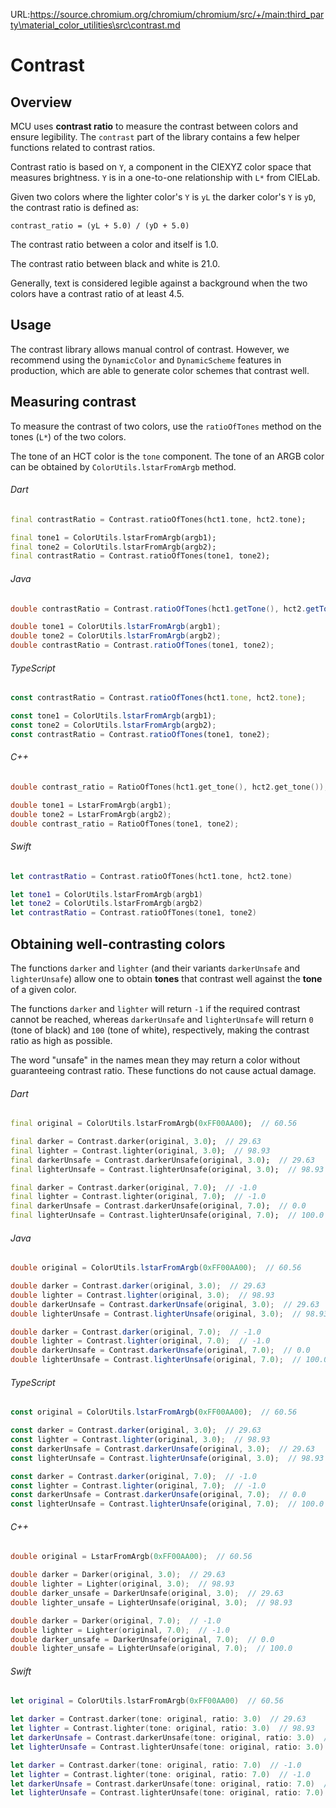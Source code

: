 URL:https://source.chromium.org/chromium/chromium/src/+/main:third_party\material_color_utilities\src\contrast.md
# Contrast



## Overview

MCU uses **contrast ratio** to measure the contrast between colors and ensure
legibility. The `contrast` part of the library contains a few helper functions
related to contrast ratios.

Contrast ratio is based on `Y`, a component in the CIEXYZ color space that
measures brightness. `Y` is in a one-to-one relationship with `L*` from CIELab.

Given two colors where the lighter color's `Y` is `yL` the darker color's `Y` is
`yD`, the contrast ratio is defined as:

```
contrast_ratio = (yL + 5.0) / (yD + 5.0)
```

The contrast ratio between a color and itself is 1.0.

The contrast ratio between black and white is 21.0.

Generally, text is considered legible against a background when the two colors
have a contrast ratio of at least 4.5.

## Usage

The contrast library allows manual control of contrast. However, we recommend
using the `DynamicColor` and `DynamicScheme` features in production, which are
able to generate color schemes that contrast well.

## Measuring contrast

To measure the contrast of two colors, use the `ratioOfTones` method on the
tones (`L*`) of the two colors.

The tone of an HCT color is the `tone` component. The tone of an ARGB color can
be obtained by `ColorUtils.lstarFromArgb` method.

<section>

###### Dart

```dart
final contrastRatio = Contrast.ratioOfTones(hct1.tone, hct2.tone);
```

```dart
final tone1 = ColorUtils.lstarFromArgb(argb1);
final tone2 = ColorUtils.lstarFromArgb(argb2);
final contrastRatio = Contrast.ratioOfTones(tone1, tone2);
```

###### Java

```java
double contrastRatio = Contrast.ratioOfTones(hct1.getTone(), hct2.getTone());
```

```java
double tone1 = ColorUtils.lstarFromArgb(argb1);
double tone2 = ColorUtils.lstarFromArgb(argb2);
double contrastRatio = Contrast.ratioOfTones(tone1, tone2);
```

###### TypeScript

```typescript
const contrastRatio = Contrast.ratioOfTones(hct1.tone, hct2.tone);
```

```typescript
const tone1 = ColorUtils.lstarFromArgb(argb1);
const tone2 = ColorUtils.lstarFromArgb(argb2);
const contrastRatio = Contrast.ratioOfTones(tone1, tone2);
```

###### C++

```cpp
double contrast_ratio = RatioOfTones(hct1.get_tone(), hct2.get_tone());
```

```cpp
double tone1 = LstarFromArgb(argb1);
double tone2 = LstarFromArgb(argb2);
double contrast_ratio = RatioOfTones(tone1, tone2);
```

###### Swift

```swift
let contrastRatio = Contrast.ratioOfTones(hct1.tone, hct2.tone)
```

```swift
let tone1 = ColorUtils.lstarFromArgb(argb1)
let tone2 = ColorUtils.lstarFromArgb(argb2)
let contrastRatio = Contrast.ratioOfTones(tone1, tone2)
```

</section>

## Obtaining well-contrasting colors

The functions `darker` and `lighter` (and their variants `darkerUnsafe` and
`lighterUnsafe`) allow one to obtain **tones** that contrast well against the
**tone** of a given color.

The functions `darker` and `lighter` will return `-1` if the required contrast
cannot be reached, whereas `darkerUnsafe` and `lighterUnsafe` will return `0`
(tone of black) and `100` (tone of white), respectively, making the contrast
ratio as high as possible.

The word "unsafe" in the names mean they may return a color without guaranteeing
contrast ratio. These functions do not cause actual damage.

<section>

###### Dart

```dart
final original = ColorUtils.lstarFromArgb(0xFF00AA00);  // 60.56

final darker = Contrast.darker(original, 3.0);  // 29.63
final lighter = Contrast.lighter(original, 3.0);  // 98.93
final darkerUnsafe = Contrast.darkerUnsafe(original, 3.0);  // 29.63
final lighterUnsafe = Contrast.lighterUnsafe(original, 3.0);  // 98.93

final darker = Contrast.darker(original, 7.0);  // -1.0
final lighter = Contrast.lighter(original, 7.0);  // -1.0
final darkerUnsafe = Contrast.darkerUnsafe(original, 7.0);  // 0.0
final lighterUnsafe = Contrast.lighterUnsafe(original, 7.0);  // 100.0
```

###### Java

```java
double original = ColorUtils.lstarFromArgb(0xFF00AA00);  // 60.56

double darker = Contrast.darker(original, 3.0);  // 29.63
double lighter = Contrast.lighter(original, 3.0);  // 98.93
double darkerUnsafe = Contrast.darkerUnsafe(original, 3.0);  // 29.63
double lighterUnsafe = Contrast.lighterUnsafe(original, 3.0);  // 98.93

double darker = Contrast.darker(original, 7.0);  // -1.0
double lighter = Contrast.lighter(original, 7.0);  // -1.0
double darkerUnsafe = Contrast.darkerUnsafe(original, 7.0);  // 0.0
double lighterUnsafe = Contrast.lighterUnsafe(original, 7.0);  // 100.0
```

###### TypeScript

```typescript
const original = ColorUtils.lstarFromArgb(0xFF00AA00);  // 60.56

const darker = Contrast.darker(original, 3.0);  // 29.63
const lighter = Contrast.lighter(original, 3.0);  // 98.93
const darkerUnsafe = Contrast.darkerUnsafe(original, 3.0);  // 29.63
const lighterUnsafe = Contrast.lighterUnsafe(original, 3.0);  // 98.93

const darker = Contrast.darker(original, 7.0);  // -1.0
const lighter = Contrast.lighter(original, 7.0);  // -1.0
const darkerUnsafe = Contrast.darkerUnsafe(original, 7.0);  // 0.0
const lighterUnsafe = Contrast.lighterUnsafe(original, 7.0);  // 100.0
```

###### C++

```cpp
double original = LstarFromArgb(0xFF00AA00);  // 60.56

double darker = Darker(original, 3.0);  // 29.63
double lighter = Lighter(original, 3.0);  // 98.93
double darker_unsafe = DarkerUnsafe(original, 3.0);  // 29.63
double lighter_unsafe = LighterUnsafe(original, 3.0);  // 98.93

double darker = Darker(original, 7.0);  // -1.0
double lighter = Lighter(original, 7.0);  // -1.0
double darker_unsafe = DarkerUnsafe(original, 7.0);  // 0.0
double lighter_unsafe = LighterUnsafe(original, 7.0);  // 100.0
```

###### Swift

```swift
let original = ColorUtils.lstarFromArgb(0xFF00AA00)  // 60.56

let darker = Contrast.darker(tone: original, ratio: 3.0)  // 29.63
let lighter = Contrast.lighter(tone: original, ratio: 3.0)  // 98.93
let darkerUnsafe = Contrast.darkerUnsafe(tone: original, ratio: 3.0)  // 29.63
let lighterUnsafe = Contrast.lighterUnsafe(tone: original, ratio: 3.0)  // 98.93

let darker = Contrast.darker(tone: original, ratio: 7.0)  // -1.0
let lighter = Contrast.lighter(tone: original, ratio: 7.0)  // -1.0
let darkerUnsafe = Contrast.darkerUnsafe(tone: original, ratio: 7.0)  // 0.0
let lighterUnsafe = Contrast.lighterUnsafe(tone: original, ratio: 7.0)  // 100.0
```

</section>
